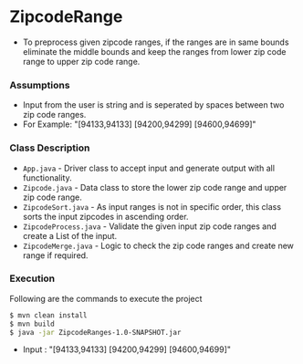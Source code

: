# ZipcodeRange
- To preprocess given zipcode ranges, if the ranges are in same bounds eliminate the middle bounds and keep the ranges from lower zip code range to upper zip code range.

### Assumptions
- Input from the user is string and is seperated by spaces between two zip code ranges.
- For Example: "[94133,94133] [94200,94299] [94600,94699]"

### Class Description
* `App.java` - Driver class to accept input and generate output with all functionality.
* `Zipcode.java` - Data class to store the lower zip code range and upper zip code range.
* `ZipcodeSort.java` - As input ranges is not in specific order, this class sorts the input zipcodes in ascending order.
* `ZipcodeProcess.java` - Validate the given input zip code ranges and create a List of the input.
* `ZipcodeMerge.java` - Logic to check the zip code ranges and create new range if required.

### Execution

Following are the commands to execute the project
```sh
$ mvn clean install
$ mvn build
$ java -jar ZipcodeRanges-1.0-SNAPSHOT.jar
```

* Input : "[94133,94133] [94200,94299] [94600,94699]"

